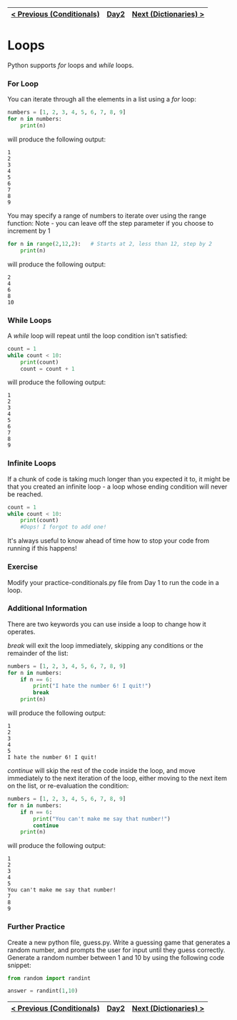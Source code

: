 |[< Previous (Conditionals)](Conditionals.md) | [Day2](../README.md)| [Next (Dictionaries) >](Dictionaries.md) |
|----|----|----|
# Loops

Python supports _for_ loops and _while_ loops.

### For Loop
You can iterate through all the elements in a list using a _for_ loop:

```python
numbers = [1, 2, 3, 4, 5, 6, 7, 8, 9]
for n in numbers:
    print(n)
```
will produce the following output:
```
1
2
3
4
5
6
7
8
9
```

You may specify a range of numbers to iterate over using the range function:
Note - you can leave off the step parameter if you choose to increment by 1

```python
for n in range(2,12,2):   # Starts at 2, less than 12, step by 2
    print(n)
```
will produce the following output:
```
2
4
6
8
10
```

### While Loops

A _while_ loop will repeat until the loop condition isn't satisfied:

```python
count = 1
while count < 10:
    print(count)
    count = count + 1
```
will produce the following output:
```
1
2
3
4
5
6
7
8
9
```

### Infinite Loops

If a chunk of code is taking much longer than you expected it to, it might be that you
created an infinite loop - a loop whose ending condition will never be reached.

```python
count = 1
while count < 10:
    print(count)
    #Oops! I forgot to add one!
```

It's always useful to know ahead of time how to stop your code from running if this
happens!

### Exercise

Modify your practice-conditionals.py file from Day 1 to run the code in a loop.

### Additional Information

There are two keywords you can use inside a loop to change how it operates.

_break_ will exit the loop immediately, skipping any conditions or the remainder
of the list:

```python
numbers = [1, 2, 3, 4, 5, 6, 7, 8, 9]
for n in numbers:
    if n == 6:
        print("I hate the number 6! I quit!")
        break
    print(n)
```
will produce the following output:
```
1
2
3
4
5
I hate the number 6! I quit!
```

_continue_ will skip the rest of the code inside the loop, and move immediately to the
next iteration of the loop, either moving to the next item on the list, or re-evaluation
the condition:

```python
numbers = [1, 2, 3, 4, 5, 6, 7, 8, 9]
for n in numbers:
    if n == 6:
        print("You can't make me say that number!")
        continue
    print(n)
```
will produce the following output:
```
1
2
3
4
5
You can't make me say that number!
7
8
9
```

### Further Practice

Create a new python file, guess.py. Write a guessing game that generates a random number, and prompts 
the user for input until they guess correctly. Generate a random number between 1 and 10 by 
using the following code snippet:

```python
from random import randint

answer = randint(1,10)
```

|[< Previous (Conditionals)](Conditionals.md) | [Day2](../README.md)| [Next (Dictionaries) >](Dictionaries.md) |
|----|----|----|